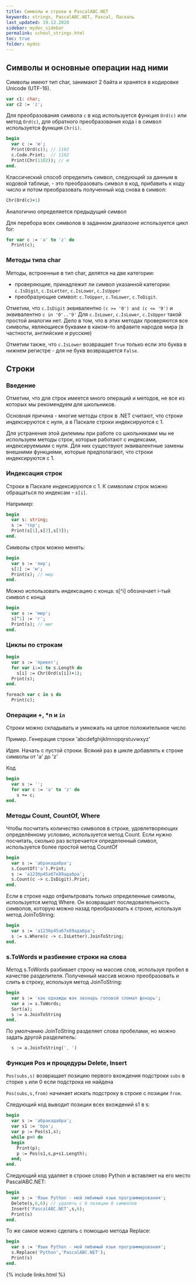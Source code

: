 ```yaml
---
title: Символы и строки в PascalABC.NET
keywords: strings, PascalABC.NET, Pascal, Паскаль
last_updated: 19.12.2020
sidebar: mydoc_sidebar
permalink: school_strings.html
toc: true
folder: mydoc
---
```


## Символы и основные операции над ними

Символы имеют тип char, занимают 2 байта и хранятся в кодировке Unicode (UTF-16).

```pascal
var c1: char;
var c2 := 'z';
```

Для преобразования символа `c` в код используется функция `Ord(c)` или метод `Ord(c)`, для обратного преобразования кода i в символ используется функция `Chr(i)`.
```pascal
begin
  var c := 'ю';
  Print(Ord(c)); // 1102
  c.Code.Print;  // 1102
  Print(Chr(1102)); // ю
end.
```

Классический способ определить символ, следующий за данным в кодовой таблице, - это преобразовать символ в код, прибавить к коду число и потом преобразовать полученный код снова в символ:
```pascal
Chr(Ord(c)+1)
```
Аналогично определяется предыдущий символ

Для перебора всех символов в заданном диапазоне используется цикл for:
```pascal
for var c := 'a' to 'z' do
  Print(c);
```

### Методы типа char

Методы, встроенные в тип char, делятся на две категории:
* проверяющие, принадлежит ли символ указанной категории: `c.IsDigit`, `c.IsLetter`, `c.IsLower`, `c.IsUpper`
* преобразующие символ: `c.ToUpper`, `c.ToLower`, `c.ToDigit`.

Отметим, что `c.IsDigit` эквивалентно `(c >= '0') and (c <= '9')` и эквивалентно `c in '0'..'9'`
Для `c.IsLower`, `c.IsLower`, `c.IsUpper` такой простой аналогии нет. Дело в том, что в этих методах проверяются все символы, являющиеся буквами в каком-то алфавите народов мира (в частности, английские и русские)

Отметим также, что `c.IsLower` возвращает `True` только если это буква в нижнем регистре - для не букв возвращается `False`.

## Строки

### Введение

Отметим, что для строк имеется много операций и методов, не все из которых мы рекомендуем для школьников.

Основная причина - многие методы строк в .NET считают, что строки индексируются с нуля, а в Паскале строки индексируются с 1.

Для устранения этой дилеммы при работе со школьниками мы не используем методы строк, которые работают с индексами, индексируемыми с нуля. Для них существуют эквивалентные замены внешними функциями, которые предполагают, что строки индексируются с 1.

### Индексация строк

Строки в Паскале индексируются с 1. К символам строк можно обращаться по индексам - `s[i]`.

Например: 

```pascal
begin
  var s: string;
  s := 'тор';
  Print(s[1],s[2],s[3]);
end.
```

Символы строк можно менять: 
```pascal
begin
  var s := 'пир';
  s[1] := 'м';
  Print(s); // мир
end.
```

Можно использовать индексацию с конца: s[^i] обозначает i-тый символ с конца
```pascal
begin
  var s := 'мир';
  s[^1] := 'г';
  Print(s); // миг
end.
```

### Циклы по строкам
```pascal
begin
  var s := 'привет';
  for var i:=1 to s.Length do
    s[i] := Chr(Ord(s[i])+1);
  Print(s);
end.  
```

```pascal
foreach var c in s do
  Print(c);  
```


### Операции +, \*n и `in`

Строки можно складывать и умножать на целое положительное число

Пример. Генерация строки 'abcdefghijklmnopqrstuvwxyz'

Идея. Начать с пустой строки. Всякий раз в цикле добавлять к строке символы от 'a' до 'z'

Код
```pascal
begin
  var s := '';
  for var c := 'a' to 'z' do
    s += c;
end.  
```

### Методы Count, CountOf, Where

Чтобы посчитать количество символов в строке, удовлетворяющих определённому условию, используется метод Count. Если нужно посчитать, сколько раз встречается определенный символ, используется более простой метод CountOf

```pascal
begin
  var s := 'абракадабра';
  s.CountOf('а').Print;
  s := 'а123бр45а67к89адабра';
  s.Count(c -> c.IsDigit).Print;
end.  
```

Если в строке надо отфильтровать только определенные символы, используется метод Where. Он возвращает последовательность символов, которую можно назад преобразовать к строке, используя метод JoinToString:

```pascal
begin
  var s := 'а123бр45а67к89адабра';
  s := s.Where(c -> c.IsLetter).JoinToString;
end.  
```

### s.ToWords и разбиение строки на слова

Метод s.ToWords разбивает строку на массив слов, используя пробел в качестве разделителя. Полученный массив можно преобразовать и слить в строку, используя метод JoinToString:

```pascal
begin
  var s := 'как однажды жак звонарь головой сломал фонарь';
  var a := s.ToWords;
  Sort(a);
  s := a.JoinToString
end.  
```

По умолчанию JoinToString разделяет слова пробелами, но можно задать другой разделитель:
```pascal
  s := a.JoinToString(', ')
```

### Функция Pos и процедуры Delete, Insert

`Pos(subs,s)` возвращает позицию первого вхождения подстроки `subs` в сторке `s` или 0 если подстрока не найдена

`Pos(subs,s,from)` начинает искать подстроку в строке с позиции `from`.

Следующий код выводит позиции всех вхождений s1 в s:

```pascal
begin
  var s := 'абракадабра';
  var s1 := 'бра';
  var p := Pos(s1,s);
  while p>0 do
  begin
    Print(p);
    p := Pos(s1,s,p+s1.Length);
  end;
end.
```

Следующий код удаляет в строке слово Python и вставляет на его место PascalABC.NET:
```pascal
begin
  var s := 'Язык Python - мой любимый язык программирования';
  Delete(s,6,6); // удалить с 6 позиции 6 символов
  Insert('PascalABC.NET',s,6);
  Print(s)
end.
```
То же самое можно сделать с помощью метода Replace:
```pascal
begin
  var s := 'Язык Python - мой любимый язык программирования';
  s.Replace('Python','PascalABC.NET');
  Print(s)
end.
```










{% include links.html %}
